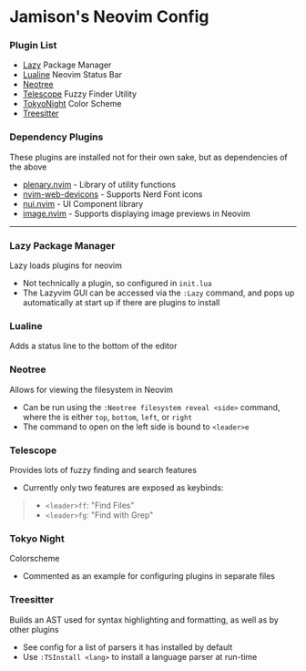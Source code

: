 # Jamison's Neovim Config

### Plugin List
- [Lazy](https://github.com/folke/lazy.nvim) Package Manager
- [Lualine](https://github.com/nvim-lualine/lualine.nvim) Neovim Status Bar
- [Neotree](https://github.com/nvim-neo-tree/neo-tree.nvim)
- [Telescope](https://github.com/nvim-telescope/telescope.nvim) Fuzzy Finder Utility
- [TokyoNight](https://github.com/folke/tokyonight.nvim) Color Scheme
- [Treesitter](https://github.com/nvim-treesitter/nvim-treesitter)

### Dependency Plugins
These plugins are installed not for their own sake, but as dependencies of the above
- [plenary.nvim](https://github.com/nvim-lua/plenary.nvim) - Library of utility functions
- [nvim-web-devicons](https://github.com/nvim-tree/nvim-web-devicons) - Supports Nerd Font icons
- [nui.nvim](https://github.com/MunifTanjim/nui.nvim) - UI Component library
- [image.nvim](https://github.com/3rd/image.nvim) - Supports displaying image previews in Neovim

---

### Lazy Package Manager
Lazy loads plugins for neovim

- Not technically a plugin, so configured in `init.lua`
- The Lazyvim GUI can be accessed via the `:Lazy` command, and pops up automatically at start up if
there are plugins to install

### Lualine
Adds a status line to the bottom of the editor

### Neotree
Allows for viewing the filesystem in Neovim

- Can be run using the `:Neotree filesystem reveal <side>` command, where the <side> is either
`top`, `bottom`, `left`, or `right`
- The command to open on the left side is bound to `<leader>e`

### Telescope
Provides lots of fuzzy finding and search features

- Currently only two features are exposed as keybinds:
> - `<leader>ff`: "Find Files"
> - `<leader>fg`: "Find with Grep"

### Tokyo Night
Colorscheme

- Commented as an example for configuring plugins in separate files

### Treesitter
Builds an AST used for syntax highlighting and formatting, as well as by other plugins

- See config for a list of parsers it has installed by default
- Use `:TSInstall <lang>` to install a language parser at run-time 
